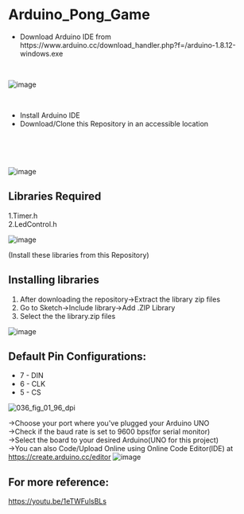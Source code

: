 # Arduino_Pong_Game
<ul>
<li>Download Arduino IDE from https://www.arduino.cc/download_handler.php?f=/arduino-1.8.12-windows.exe</li>
</ul>
<br>

![image](https://user-images.githubusercontent.com/64885833/81465842-b4357b00-91ea-11ea-82df-b7f108a08270.png)

<br>
<ul>
<li>Install Arduino IDE</li>
<li>Download/Clone this Repository in an accessible location</li>
</ul>
<br><br><br>

![image](https://user-images.githubusercontent.com/64885833/81465915-48074700-91eb-11ea-866f-2a3081e49d02.png)


## Libraries Required
1.Timer.h<br>
2.LedControl.h<br>

![image](https://user-images.githubusercontent.com/64885833/81465787-4c7f3000-91ea-11ea-9f9c-bef55f32cf9c.png)

(Install these libraries from this Repository)

## Installing libraries
<ol>
  <li>After downloading the repository→Extract the library zip files</li>
  <li>Go to Sketch→Include library→Add .ZIP Library</li>
  <li>Select the the library.zip files</li>
  </ol>
  
![image](https://user-images.githubusercontent.com/64885833/81465777-25286300-91ea-11ea-97d5-b2a5463cd2d5.png) 

## Default Pin Configurations:
<ul>
  <li>7 - DIN</li>
  <li>6 - CLK</li>
  <li>5 - CS</li>
</ul>

![036_fig_01_96_dpi](https://user-images.githubusercontent.com/64885833/81465733-b5b27380-91e9-11ea-8372-b479b6f7671d.png)

→Choose your port where you've plugged your Arduino UNO<br>
→Check if the baud rate is set to 9600 bps(for serial monitor)<br>
→Select the board to your desired Arduino(UNO for this project)<br>
→You can also Code/Upload Online using Online Code Editor(IDE) at https://create.arduino.cc/editor
![image](https://user-images.githubusercontent.com/64885833/81501219-b84dbf80-92f4-11ea-9e56-ee48222918ed.png)



## For more reference:
https://youtu.be/1eTWFulsBLs
